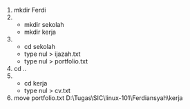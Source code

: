 1.  mkdir Ferdi
2.  - mkdir sekolah
    - mkdir kerja
3.  - cd sekolah
    - type nul > ijazah.txt
    - type nul > portfolio.txt
4.  cd ..
5.  - cd kerja
    - type nul > cv.txt
6.  move portfolio.txt D:\Tugas\SIC\linux-101\Ferdiansyah\kerja
